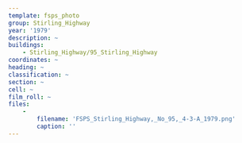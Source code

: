 ```yaml
---
template: fsps_photo
group: Stirling_Highway
year: '1979'
description: ~
buildings:
    - Stirling_Highway/95_Stirling_Highway
coordinates: ~
heading: ~
classification: ~
section: ~
cell: ~
film_roll: ~
files:
    -
        filename: 'FSPS_Stirling_Highway,_No_95,_4-3-A_1979.png'
        caption: ''
---
```

